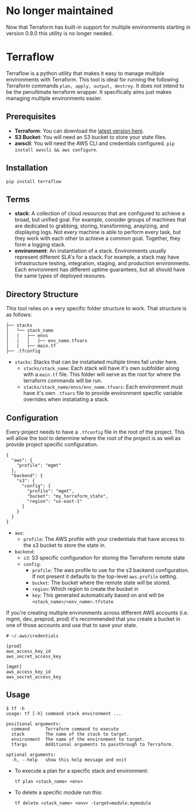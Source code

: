 # No longer maintained

Now that Terraform has built-in support for multiple environments starting in version 0.9.0 this utility is no longer needed.


# Terraflow

Terraflow is a python utility that makes it easy to manage multiple environments with Terraform. This tool is ideal for running the following Terraform commands `plan, apply, output, destroy`. It does not intend to be the penultimate terraform wrapper. It specifically aims just makes managing multiple environments easier.

## Prerequisites

- **Terraform**: You can download the [latest version here](https://releases.hashicorp.com/terraform/).
- **S3 Bucket**: You will need an S3 bucket to store your state files.
- **awscli**: You will need the AWS CLI and credentials configured. `pip install awscli && aws configure`.

## Installation

```
pip install terraflow
```

## Terms

- **stack**: A collection of cloud resources that are configured to achieve a broad, but unified goal. For example, consider groups of machines that are dedicated to grabbing, storing, transforming, anaylzing, and displaying logs. Not every machine is able to perform every task, but they work with each other to achieve a common goal. Together, they form a logging stack.
- **environment**: An instantiation of a stack. Environments usually represent different SLA's for a stack. For example, a stack may have infrastructure testing, integration, staging, and production environments. Each environment has different uptime guarantees, but all should have the same types of deployed resoures.


## Directory Structure

This tool relies on a very specific folder structure to work. That structure is as follows:

```
├── stacks
│   └── stack_name
│   |   ├── envs
│   |   │   ├── env_name.tfvars
│   |   ├── main.tf
├── .tfconfig
```

- `stacks`: Stacks that can be instatiated multiple times fall under here.
  - `stacks/stack_name`: Each stack will have it's own subfolder along with a `main.tf` file. This folder will serve as the root for where the terraform commands will be run.
  - `stacks/stack_name/envs/env_name.tfvars`: Each environment must have it's own `.tfvars` file to provide environment specific variable overrides when instatiating a stack.

## Configuration

Every project needs to have a `.tfconfig` file in the root of the project. This will allow the tool to determine where the root of the project is as well as provide project specific configuration.

```
{
  "aws": {
    "profile": "mgmt"
  },
  "backend": {
    "s3": {
      "config": {
        "profile": "mgmt",
        "bucket": "my_terraform_state",
        "region": "us-east-1"
      }
    }
  }
}
```

- `aws`:
    - `profile`: The AWS profile with your credentials that have access to the s3 bucket to store the state in.
- `backend`:
    - `s3`: S3 specific configuration for storing the Terraform remote state
    - `config`:
        - `profile`: The aws profile to use for the s3 backend configuration. If not present it defaults to the top-level `aws.profile` setting.
        - `bucket`: The bucket where the remote state will be stored.
        - `region`: Which region to create the bucket in
        - `key`: This generated automatically based on and will be `<stack_name>/<env_name>.tfstate`

If you're creating multiple environments across different AWS accounts (i.e. mgmt, dev, preprod, prod) it's recommended that you create a bucket in one of those accounts and use that to save your state.

```
# ~/.aws/credentials

[prod]
aws_access_key_id
aws_secret_access_key

[mgmt]
aws_access_key_id
aws_secret_access_key
```

## Usage

```
$ tf -h
usage: tf [-h] command stack environment ...

positional arguments:
  command      Terraform command to execute
  stack        The name of the stack to target.
  environment  The name of the environment to target.
  tfargs       Additional arguments to passthrough to Terraform.

optional arguments:
  -h, --help   show this help message and exit
```

- To execute a plan for a specific stack and environment:
  ```
  tf plan <stack_name> <env>
  ```

- To delete a specific module run this:
   ```
   tf delete <stack_name> <env> -target=module.mymodule
   ```

